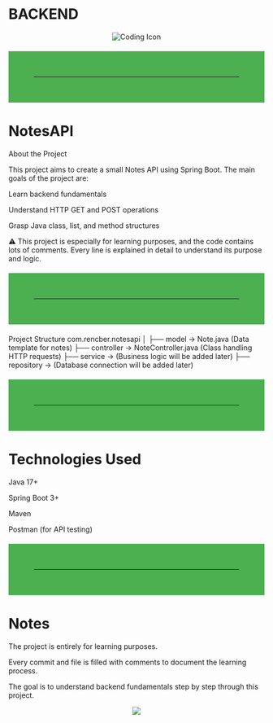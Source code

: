 # BACKEND
<p align="center"> <img src="https://img.icons8.com/external-flaticons-lineal-color-flat-icons/64/000000/external-coding-web-development-flaticons-lineal-color-flat-icons.png" alt="Coding Icon" /> </p> <hr style="border: 50px solid #4CAF50; margin: 20px 0;">

# NotesAPI
About the Project

This project aims to create a small Notes API using Spring Boot.
The main goals of the project are:

Learn backend fundamentals

Understand HTTP GET and POST operations

Grasp Java class, list, and method structures

⚠️ This project is especially for learning purposes, and the code contains lots of comments.
Every line is explained in detail to understand its purpose and logic.

<hr style="border: 50px solid #4CAF50; margin: 20px 0;">
Project Structure
com.rencber.notesapi
│
├── model        → Note.java (Data template for notes)
├── controller   → NoteController.java (Class handling HTTP requests)
├── service      → (Business logic will be added later)
├── repository   → (Database connection will be added later)

<hr style="border: 50px solid #4CAF50; margin: 20px 0;">

# Technologies Used

Java 17+

Spring Boot 3+

Maven

Postman (for API testing)

<hr style="border: 50px solid #4CAF50; margin: 20px 0;">

# Notes

The project is entirely for learning purposes.

Every commit and file is filled with comments to document the learning process.

The goal is to understand backend fundamentals step by step through this project.

<p align="center"> <img src="https://capsule-render.vercel.app/api?type=waving&color=0:0f2027,50:203a43,100:2c5364&height=200&section=footer&text=Thanks%20for%20visiting!%20🚀&fontSize=30&fontColor=ffffff" /> </p>
